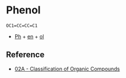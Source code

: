 # Phenol

````smiles
OC1=CC=CC=C1
````

* [Ph](Phenyl%20Group.md) + [en](Alkenyl%20Group.md) + [ol](Hydroxyl%20Group.md)

## Reference

* [02A - Classification of Organic Compounds](../../../../00%20-%20Summary/SCCH134%20-%20Organic%20Chemistry%20for%20Medical%20Science/02A%20-%20Classification%20of%20Organic%20Compounds.md)
